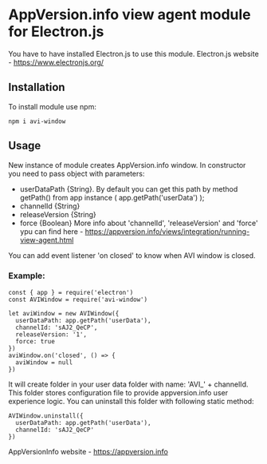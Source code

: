 # AppVersion.info view agent module for Electron.js

You have to have installed Electron.js to use this module. 
Electron.js website - https://www.electronjs.org/

## Installation

To install module use npm: 
```
npm i avi-window
```

## Usage

New instance of module creates AppVersion.info window. In constructor you need to pass object with parameters:
- userDataPath {String}. By default you can get this path by method getPath() from app instance ( app.getPath('userData') );
- channelId {String}
- releaseVersion {String}
- force {Boolean}
More info about 'channelId', 'releaseVersion' and 'force' ypu can find here - https://appversion.info/views/integration/running-view-agent.html

You can add event listener 'on closed' to know when AVI window is closed.

### Example:

```
const { app } = require('electron')
const AVIWindow = require('avi-window')

let aviWindow = new AVIWindow({
  userDataPath: app.getPath('userData'),
  channelId: 'sAJ2_QeCP',
  releaseVersion: '1',
  force: true
})
aviWindow.on('closed', () => {
  aviWindow = null
})
```

It will create folder in your user data folder with name: 'AVI_' + channelId. This folder stores configuration file to provide appversion.info user experience logic. You can uninstall this folder with following static method: 

```
AVIWindow.uninstall({
  userDataPath: app.getPath('userData'),
  channelId: 'sAJ2_QeCP'
})
```

AppVersionInfo website - https://appversion.info
